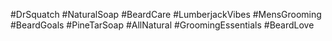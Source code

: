 #DrSquatch #NaturalSoap #BeardCare #LumberjackVibes #MensGrooming #BeardGoals #PineTarSoap #AllNatural #GroomingEssentials #BeardLove